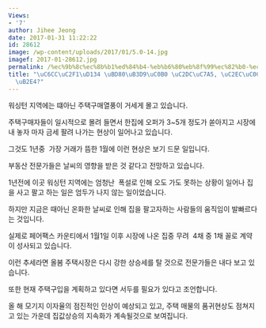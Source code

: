 ```yaml
---
Views:
- '7'
author: Jihee Jeong
date: 2017-01-31 11:22:22
id: 28612
image: /wp-content/uploads/2017/01/5.0-14.jpg
imagef: 2017-01-28612.jpg
permalink: /%ec%9b%8c%ec%8b%b1%ed%84%b4-%eb%b6%80%eb%8f%99%ec%82%b0-%ec%8b%9c%ec%9e%a5-%ec%8b%ac%ec%83%81%ec%b9%98-%ec%95%8a%eb%8b%a4/
title: "\uC6CC\uC2F1\uD134 \uBD80\uB3D9\uC0B0 \uC2DC\uC7A5, \uC2EC\uC0C1\uCE58 \uC54A\
  \uB2E4?"
---
```


워싱턴 지역에는 떄아닌 주택구매열풍이 거세게 몰고 있습니다.

주택구매자들이 일시적으로 몰려 들면서 한집에 오퍼가 3~5개 정도가 쏟아지고 시장에 내 놓자 마자 금세 팔려 나가는 현상이 일어나고 있습니다.

그것도 1년중  가장 거래가 뜸한 1월에 이런 현상은 보기 드문 일입니다.

부동산 전문가들은 날씨의 영향을 받은 것 같다고 전망하고 있습니다.

1년전에 이곳 워싱턴 지역에는 엄청난  폭설로 인해 오도 가도 못하는 상황이 일어나 집을 사고 팔고 하는 일은 엄두가 나지 않는 일이었습니다.

하지만 지금은 때아닌 온화한 날씨로 인해 집을 팔고자하는 사람들의 움직임이 발빠르다는 것입니다.

실제로 페어팩스 카운티에서 1월1일 이후 시장에 나온 집중 무려  4채 중 1채 꼴로 계약이 성사되고 있습니다.

이런 추세라면 올봄 주택시장은 다시 강한 상승세를 탈 것으로 전문가들은 내다 보고 있습니다.

또한 현재 주택구입을 계획하고 있다면 서두를 필요가 있다고 조언합니다.

올 해 모기지 이자율의 점진적인 인상이 예상되고 있고, 주택 매물의 품귀현상도 점쳐지고 있는 가운데 집값상승의 지속화가 계속될것으로 보여집니다.